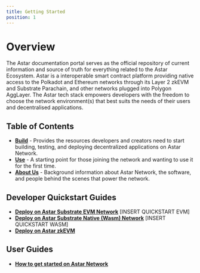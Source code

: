 ```yaml
---
title: Getting Started
position: 1
---
```


# Overview

The Astar documentation portal serves as the official repository of current information and source of truth for everything related to the Astar Ecosystem. Astar is a interoperable smart contract platform providing native access to the Polkadot and Ethereum networks through its Layer 2 zkEVM and Substrate Parachain, and other networks plugged into Polygon AggLayer. The Astar tech stack empowers developers with the freedom to choose the network environment(s) that best suits the needs of their users and decentralised applications. 

## Table of Contents 

- [**Build**](./build/) - Provides the resources developers and creators need to start building, testing, and deploying decentralized applications on Astar Network.
- [**Use**](./use/) - A starting point for those joining the network and wanting to use it for the first time.
- [**About Us**](./about) - Background information about Astar Network, the software, and people behind the scenes that power the network. 

## Developer Quickstart Guides

- [**Deploy on Astar Substrate EVM Network**](build/build-on-layer-1/smart-contracts/EVM/index.md) [INSERT QUICKSTART EVM]
- [**Deploy on Astar Substrate Native (Wasm) Network**](build/build-on-layer-1/smart-contracts/wasm/index.md) [INSERT QUICKSTART WASM]
- [**Deploy on Astar zkEVM**](build/build-on-layer-2/index.md)

## User Guides

- [**How to get started on Astar Network**](/docs/use/get-started/index.md)
